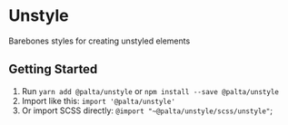 # Unstyle

Barebones styles for creating unstyled elements

## Getting Started

1. Run `yarn add @palta/unstyle` or `npm install --save @palta/unstyle`
1. Import like this: `import '@palta/unstyle'`
1. Or import SCSS directly: `@import "~@palta/unstyle/scss/unstyle"`;
